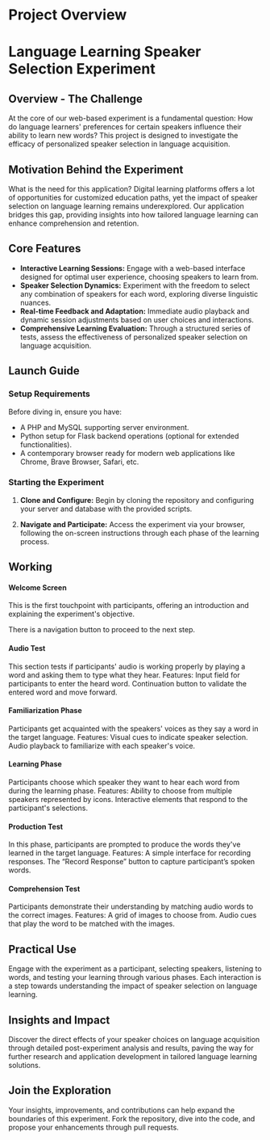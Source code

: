 # Project Overview

# Language Learning Speaker Selection Experiment

## Overview - The Challenge

At the core of our web-based experiment is a fundamental question: How do language learners' preferences for certain speakers influence their ability to learn new words? This project is designed to investigate the efficacy of personalized speaker selection in language acquisition.

## Motivation Behind the Experiment

What is the need for this application? Digital learning platforms offers a lot of opportunities for customized education paths, yet the impact of speaker selection on language learning remains underexplored. Our application bridges this gap, providing insights into how tailored language learning can enhance comprehension and retention.

## Core Features

- **Interactive Learning Sessions:** Engage with a web-based interface designed for optimal user experience, choosing speakers to learn from.
- **Speaker Selection Dynamics:** Experiment with the freedom to select any combination of speakers for each word, exploring diverse linguistic nuances.
- **Real-time Feedback and Adaptation:** Immediate audio playback and dynamic session adjustments based on user choices and interactions.
- **Comprehensive Learning Evaluation:** Through a structured series of tests, assess the effectiveness of personalized speaker selection on language acquisition.

## Launch Guide

### Setup Requirements

Before diving in, ensure you have:
- A PHP and MySQL supporting server environment.
- Python setup for Flask backend operations (optional for extended functionalities).
- A contemporary browser ready for modern web applications like Chrome, Brave Browser, Safari, etc.

### Starting the Experiment

1. **Clone and Configure:**
   Begin by cloning the repository and configuring your server and database with the provided scripts.

2. **Navigate and Participate:**
   Access the experiment via your browser, following the on-screen instructions through each phase of the learning process.

## Working

#### Welcome Screen 

This is the first touchpoint with participants, offering an introduction and explaining the experiment's objective.

There is a navigation button to proceed to the next step.

#### Audio Test 

This section tests if participants' audio is working properly by playing a word and asking them to type what they hear.
Features:
Input field for participants to enter the heard word.
Continuation button to validate the entered word and move forward.


#### Familiarization Phase

Participants get acquainted with the speakers' voices as they say a word in the target language.
Features:
Visual cues to indicate speaker selection.
Audio playback to familiarize with each speaker's voice.


#### Learning Phase

Participants choose which speaker they want to hear each word from during the learning phase.
Features:
Ability to choose from multiple speakers represented by icons.
Interactive elements that respond to the participant's selections.


#### Production Test

In this phase, participants are prompted to produce the words they've learned in the target language.
Features:
A simple interface for recording responses.
The “Record Response” button to capture participant’s spoken words.


#### Comprehension Test

Participants demonstrate their understanding by matching audio words to the correct images.
Features:
A grid of images to choose from.
Audio cues that play the word to be matched with the images.

## Practical Use

Engage with the experiment as a participant, selecting speakers, listening to words, and testing your learning through various phases. Each interaction is a step towards understanding the impact of speaker selection on language learning.

## Insights and Impact

Discover the direct effects of your speaker choices on language acquisition through detailed post-experiment analysis and results, paving the way for further research and application development in tailored language learning solutions.

## Join the Exploration

Your insights, improvements, and contributions can help expand the boundaries of this experiment. Fork the repository, dive into the code, and propose your enhancements through pull requests.

